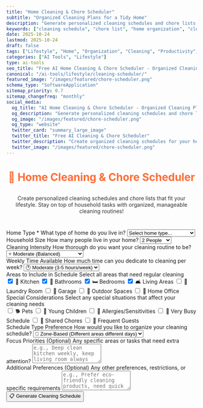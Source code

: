```yaml
---
title: "Home Cleaning & Chore Scheduler"
subtitle: "Organized Cleaning Plans for a Tidy Home"
description: "Generate personalized cleaning schedules and chore lists tailored to your home, lifestyle, and preferences. Stay organized and maintain a clean home with AI-powered cleaning plans."
keywords: ["cleaning schedule", "chore list", "home organization", "cleaning planner", "AI cleaning assistant", "household chores", "cleaning checklist", "home maintenance", "cleaning routine", "chore scheduler"]
date: 2025-10-24
lastmod: 2025-10-24
draft: false
tags: ["Lifestyle", "Home", "Organization", "Cleaning", "Productivity", "AI", "Tools"]
categories: ["AI Tools", "Lifestyle"]
type: ai-tools
seo_title: "Free AI Home Cleaning & Chore Scheduler - Organized Cleaning Plans"
canonical: "/ai-tools/lifestyle/cleaning-scheduler/"
featured_image: "/images/featured/chore-scheduler.png"
schema_type: "SoftwareApplication"
sitemap_priority: 0.7
sitemap_changefreq: "monthly"
social_media:
  og_title: "AI Home Cleaning & Chore Scheduler - Organized Cleaning Plans"
  og_description: "Generate personalized cleaning schedules and chore lists. Stay organized with AI-powered home cleaning plans."
  og_image: "/images/featured/chore-scheduler.png"
  og_type: "website"
  twitter_card: "summary_large_image"
  twitter_title: "Free AI Cleaning & Chore Scheduler"
  twitter_description: "Create organized cleaning schedules for your home with AI. Maintain a tidy home effortlessly."
  twitter_image: "/images/featured/chore-scheduler.png"
---
```


<link rel="stylesheet" href="/shared/styles/result-display.css">
<link rel="stylesheet" href="cleaning-scheduler.css">

<h1 style="text-align: center; margin-bottom: 30px; color: #ff6b35;">🧹 Home Cleaning & Chore Scheduler</h1>
<p style="text-align: center; margin-bottom: 40px; opacity: 0.9;">
Create personalized cleaning schedules and chore lists that fit your lifestyle. Stay on top of household tasks with organized, manageable cleaning routines!
</p>

<form id="cleaningForm">
  <div class="form-row">
    <div class="form-group">
      <label for="homeType" class="tooltip">
        Home Type *
        <span class="tooltiptext">What type of home do you live in?</span>
      </label>
      <select id="homeType" required>
        <option value="">Select home type...</option>
        <option value="apartment">🏢 Apartment / Condo</option>
        <option value="small-house">🏠 Small House (1-2 BR)</option>
        <option value="medium-house">🏡 Medium House (3-4 BR)</option>
        <option value="large-house">🏰 Large House (5+ BR)</option>
        <option value="studio">🚪 Studio</option>
      </select>
    </div>
    <div class="form-group">
      <label for="householdSize" class="tooltip">
        Household Size
        <span class="tooltiptext">How many people live in your home?</span>
      </label>
      <select id="householdSize">
        <option value="1">1 Person</option>
        <option value="2" selected>2 People</option>
        <option value="3">3 People</option>
        <option value="4">4 People</option>
        <option value="5+">5+ People</option>
      </select>
    </div>
  </div>
  <div class="form-row">
    <div class="form-group">
      <label for="cleaningIntensity" class="tooltip">
        Cleaning Intensity
        <span class="tooltiptext">How thorough do you want your cleaning routine to be?</span>
      </label>
      <select id="cleaningIntensity">
        <option value="light">🌟 Light (Quick & Essential)</option>
        <option value="moderate" selected>⭐ Moderate (Balanced)</option>
        <option value="deep">✨ Deep (Thorough & Detailed)</option>
      </select>
    </div>
    <div class="form-group">
      <label for="timeAvailable" class="tooltip">
        Weekly Time Available
        <span class="tooltiptext">How much time can you dedicate to cleaning per week?</span>
      </label>
      <select id="timeAvailable">
        <option value="minimal">⚡ Minimal (1-2 hours/week)</option>
        <option value="moderate" selected>🕐 Moderate (3-5 hours/week)</option>
        <option value="flexible">⏰ Flexible (6+ hours/week)</option>
      </select>
    </div>
  </div>
  <div class="form-group">
    <label for="homeAreas" class="tooltip">
      Areas to Include in Schedule
      <span class="tooltiptext">Select all areas that need regular cleaning</span>
    </label>
    <div class="checkbox-group">
      <div class="checkbox-row">
        <label class="checkbox-inline"><input type="checkbox" id="areaKitchen" checked> 🍳 Kitchen</label>
        <label class="checkbox-inline"><input type="checkbox" id="areaBathrooms" checked> 🚿 Bathrooms</label>
        <label class="checkbox-inline"><input type="checkbox" id="areaBedrooms" checked> 🛏️ Bedrooms</label>
        <label class="checkbox-inline"><input type="checkbox" id="areaLiving" checked> 🛋️ Living Areas</label>
        <label class="checkbox-inline"><input type="checkbox" id="areaLaundry"> 🧺 Laundry Room</label>
        <label class="checkbox-inline"><input type="checkbox" id="areaGarage"> 🚗 Garage</label>
        <label class="checkbox-inline"><input type="checkbox" id="areaOutdoor"> 🌳 Outdoor Spaces</label>
        <label class="checkbox-inline"><input type="checkbox" id="areaOffice"> 💼 Home Office</label>
      </div>
    </div>
  </div>
  <div class="form-group">
    <label for="specialConsiderations" class="tooltip">
      Special Considerations
      <span class="tooltiptext">Select any special situations that affect your cleaning needs</span>
    </label>
    <div class="checkbox-group">
      <div class="checkbox-row">
        <label class="checkbox-inline"><input type="checkbox" id="considerPets"> 🐕 Pets</label>
        <label class="checkbox-inline"><input type="checkbox" id="considerKids"> 👶 Young Children</label>
        <label class="checkbox-inline"><input type="checkbox" id="considerAllergies"> 🤧 Allergies/Sensitivities</label>
        <label class="checkbox-inline"><input type="checkbox" id="considerBusy"> 💼 Very Busy Schedule</label>
        <label class="checkbox-inline"><input type="checkbox" id="considerSharing"> 👥 Shared Chores</label>
        <label class="checkbox-inline"><input type="checkbox" id="considerGuests"> 🎉 Frequent Guests</label>
      </div>
    </div>
  </div>
  <div class="form-group">
    <label for="scheduleType" class="tooltip">
      Schedule Type Preference
      <span class="tooltiptext">How would you like to organize your cleaning schedule?</span>
    </label>
    <select id="scheduleType">
      <option value="daily">📅 Daily (Small tasks each day)</option>
      <option value="zone" selected>🎯 Zone-Based (Different areas different days)</option>
      <option value="weekly">📆 Weekly (Set days for specific tasks)</option>
      <option value="checklist">✅ Checklist-Only (No specific schedule)</option>
    </select>
  </div>
  <div class="form-group">
    <label for="focusPriorities" class="tooltip">
      Focus Priorities (Optional)
      <span class="tooltiptext">Any specific areas or tasks that need extra attention?</span>
    </label>
    <textarea id="focusPriorities" rows="3" placeholder="e.g., Deep clean kitchen weekly, keep living room always guest-ready, etc."></textarea>
  </div>
  <div class="form-group">
    <label for="additionalNotes" class="tooltip">
      Additional Preferences (Optional)
      <span class="tooltiptext">Any other preferences, restrictions, or specific requirements</span>
    </label>
    <textarea id="additionalNotes" rows="3" placeholder="e.g., Prefer eco-friendly cleaning products, need quick morning routines, etc."></textarea>
  </div>
  <button type="button" class="btn-primary" onclick="generateCleaningSchedule()">📋 Generate Cleaning Schedule</button>
</form>
<div class="loading" id="loadingDiv" style="display: none;">
  <div class="loading-spinner"></div>
  <p>Creating your personalized cleaning schedule...</p>
</div>
<div id="errorDiv" style="display: none;"></div>
<div id="resultDiv" style="display: none;">
  <h3 style="color: #ff6b35; margin-bottom: 20px;">📋 Your Cleaning Schedule</h3>
  <div id="resultContent"></div>
  <div class="result-actions">
    <button class="btn-copy" onclick="copyResult(event)">
      📋 Copy to Clipboard
    </button>
    <button class="btn-download" onclick="downloadResult('markdown')">
      📄 Download Markdown
    </button>
    <button class="btn-download" onclick="downloadResult('html')">
      🌐 Download HTML
    </button>
  </div>
</div>
<script src="cleaning-scheduler.js"></script>
